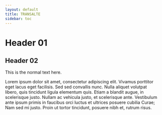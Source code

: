 ```yaml
---
layout: default
title: TRANSALTE
sidebar: toc
---
```


# Header 01
## Header 02

This is the normal text here.


Lorem ipsum dolor sit amet, consectetur adipiscing elit. Vivamus porttitor eget lacus eget facilisis. Sed sed convallis nunc. Nulla aliquet volutpat libero, quis tincidunt ligula elementum quis. Etiam a blandit augue, in scelerisque justo. Nullam ac vehicula justo, et scelerisque ante. Vestibulum ante ipsum primis in faucibus orci luctus et ultrices posuere cubilia Curae; Nam sed mi justo. Proin ut tortor tincidunt, posuere nibh et, rutrum risus.
